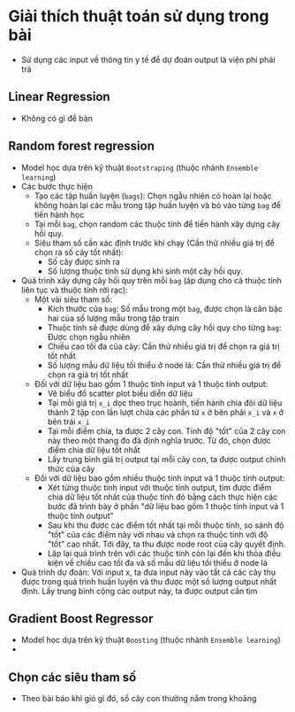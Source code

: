 # Giải thích thuật toán sử dụng trong bài

- Sử dụng các input về thông tin y tế để dự đoán output là viện phí phải trả

## Linear Regression

- Không có gì để bàn

## Random forest regression

- Model học dựa trên kỹ thuật `Bootstraping` (thuộc nhánh `Ensemble learning`)
- Các bước thực hiện
    - Tạo các tập huấn luyện (`bags`): Chọn ngẫu nhiên có hoàn lại hoặc không hoàn lại các mẫu trong tập huấn luyện và bỏ vào từng `bag` để tiến hành học
    - Tại mỗi `bag`, chọn random các thuộc tính để tiến hành xây dựng cây hồi quy.
    - Siêu tham số cần xác định trước khi chạy (Cần thử nhiều giá trị để chọn ra số cây tốt nhất): 
        - Số cây được sinh ra
        - Số lượng thuộc tính sử dụng khi sinh một cây hồi quy.
- Quá trình xây dựng cây hồi quy trên mỗi `bag` (áp dụng cho cả thuộc tính liên tục và thuộc tính rời rạc):
    - Một vài siêu tham số:
        - Kích thước của `bag`: Số mẫu trong một `bag`, được chọn là căn bậc hai của số lượng mẫu trong tập train
        - Thuộc tính sẽ được dùng để xây dựng cây hồi quy cho từng `bag`: Được chọn ngẫu nhiên
        - Chiều cao tối đa của cây: Cần thử nhiều giá trị để chọn ra giá trị tốt nhất
        - Số lượng mẫu dữ liệu tối thiểu ở node lá: Cần thử nhiều giá trị để chọn ra giá trị tốt nhất
    - Đối với dữ liệu bao gồm 1 thuộc tính input và 1 thuộc tính output:
        - Vẽ biểu đồ scatter plot biểu diễn dữ liệu
        - Tại mỗi giá trị `x_i` dọc theo trục hoành, tiến hành chia đôi dữ liệu thành 2 tập con lần lượt chứa các phần tử `x` ở bên phải `x_i` và `x` ở bên trái `x_i`
        - Tại mỗi điểm chia, ta được 2 cây con. Tính độ "tốt" của 2 cây con này theo một thang đo đã định nghĩa trước. Từ đó, chọn được điểm chia dữ liệu tốt nhất
        - Lấy trung bình giá trị output tại mỗi cây con, ta được output chính thức của cây
    - Đối với dữ liệu bao gồm nhiều thuộc tính input và 1 thuộc tính output:
        - Xét từng thuộc tính input với thuộc tính output, tìm được điểm chia dữ liệu tốt nhất của thuộc tính đó bằng cách thực hiện các bước đã trình bày ở phần "dữ liệu bao gồm 1 thuộc tính input và 1 thuộc tính output"
        - Sau khi thu được các điểm tốt nhất tại mỗi thuộc tính, so sánh độ "tốt" của các điểm này với nhau và chọn ra thuộc tính với độ "tốt" cao nhất. Tới đây, ta thu được node root của cây quyết định.
        - Lặp lại quá trình trên với các thuộc tính còn lại đến khi thỏa điều kiện về chiều cao tối đa và số mẫu dữ liệu tối thiểu ở node lá
- Quá trình dự đoán: Với input x, ta đưa input này vào tất cả các cây thu được trong quá trình huấn luyện và thu được một số lượng output nhất định. Lấy trung bình cộng các output này, ta được output cần tìm

## Gradient Boost Regressor

- Model học dựa trên kỹ thuật `Boosting` (thuộc nhánh `Ensemble learning`)
- 

## Chọn các siêu tham số

- Theo bài báo khỉ gió gì đó, số cây con thường nằm trong khoảng 
